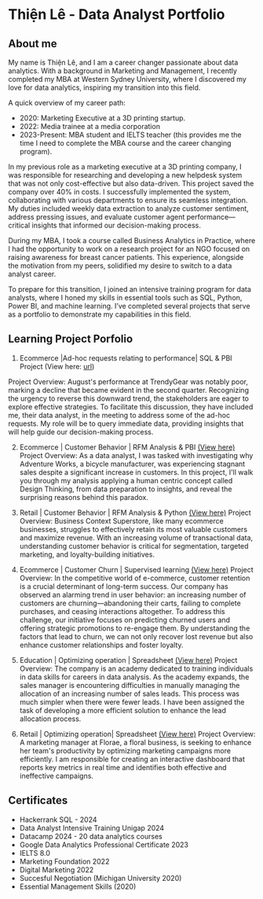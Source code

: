 # Thiện Lê - Data Analyst Portfolio

## About me
My name is Thiện Lê, and I am a career changer passionate about data analytics. With a background in Marketing and Management, I recently completed my MBA at Western Sydney University, where I discovered my love for data analytics, inspiring my transition into this field. 

A quick overview of my career path:
- 2020: Marketing Executive at a 3D printing startup. 
- 2022: Media trainee at a media corporation
- 2023-Present: MBA student and IELTS teacher (this provides me the time I need to complete the MBA course and the career changing program).
 
In my previous role as a marketing executive at a 3D printing company, I was responsible for researching and developing a new helpdesk system that was not only cost-effective but also data-driven. This project saved the company over 40% in costs. I successfully implemented the system, collaborating with various departments to ensure its seamless integration. My duties included weekly data extraction to analyze customer sentiment, address pressing issues, and evaluate customer agent performance—critical insights that informed our decision-making process.

During my MBA, I took a course called Business Analytics in Practice, where I had the opportunity to work on a research project for an NGO focused on raising awareness for breast cancer patients. This experience, alongside the motivation from my peers, solidified my desire to switch to a data analyst career.

To prepare for this transition, I joined an intensive training program for data analysts, where I honed my skills in essential tools such as SQL, Python, Power BI, and machine learning. I’ve completed several projects that serve as a portfolio to demonstrate my capabilities in this field.

## Learning Project Porfolio

1. Ecommerce |Ad-hoc requests relating to performance| SQL & PBI Project (View here: [url](https://github.com/Thienvule/Ecommerce-SQL-PBI/blob/main/README.md))

Project Overview: August's performance at TrendyGear was notably poor, marking a decline that became evident in the second quarter. Recognizing the urgency to reverse this downward trend, the stakeholders are eager to explore effective strategies. To facilitate this discussion, they have included me, their data analyst, in the meeting to address some of the ad-hoc requests. My role will be to query immediate data, providing insights that will help guide our decision-making process.


2. Ecommerce | Customer Behavior | RFM Analysis & PBI [(View here)]([url](https://github.com/Thienvule/Ecommerce-Customer-Behavior-RFM---PBI))
Project Overview: As a data analyst, I was tasked with investigating why Adventure Works, a bicycle manufacturer, was experiencing stagnant sales despite a significant increase in customers. In this project, I'll walk you through my analysis applying a human centric concept called Design Thinking, from data preparation to insights, and reveal the surprising reasons behind this paradox.

3. Retail | Customer Behavior | RFM Analysis & Python [(View here)]([url](https://github.com/Thienvule/Python-Retail-Sector-How-RFM-Analysis-Unlocked-Insights-to-Drive-Engagement-and-Maximize-Revenue))
Project Overview: Business Context Superstore, like many ecommerce businesses, struggles to effectively retain its most valuable customers and maximize revenue. With an increasing volume of transactional data, understanding customer behavior is critical for segmentation, targeted marketing, and loyalty-building initiatives.

4. Ecommerce | Customer Churn | Supervised learning [(View here)]([url](https://github.com/Thienvule/Python-Supervised-Machine-Learning-Ecommerce-Customer-Churn))
Project Overview: In the competitive world of e-commerce, customer retention is a crucial determinant of long-term success. Our company has observed an alarming trend in user behavior: an increasing number of customers are churning—abandoning their carts, failing to complete purchases, and ceasing interactions altogether. To address this challenge, our initiative focuses on predicting churned users and offering strategic promotions to re-engage them. By understanding the factors that lead to churn, we can not only recover lost revenue but also enhance customer relationships and foster loyalty.

5. Education | Optimizing operation | Spreadsheet [(View here)]([url](https://github.com/Thienvule/Spreadsheet-CRM-Lead-Automated-Dashboard))
Project Overview: The company is an academy dedicated to training individuals in data skills for careers in data analysis. As the academy expands, the sales manager is encountering difficulties in manually managing the allocation of an increasing number of sales leads. This process was much simpler when there were fewer leads. I have been assigned the task of developing a more efficient solution to enhance the lead allocation process.


6. Retail | Optimizing operation| Spreadsheet [(View here)]([url](https://github.com/Thienvule/Operational-Marketing-Dashboard))
Project Overview: A marketing manager at Florae, a floral business, is seeking to enhance her team's productivity by optimizing marketing campaigns more efficiently. I am responsible for creating an interactive dashboard that reports key metrics in real time and identifies both effective and ineffective campaigns.

## Certificates
- Hackerrank SQL - 2024
- Data Analyst Intensive Training Unigap 2024
- Datacamp 2024 - 20 data analytics courses
- Google Data Analytics Professional Certificate 2023
- IELTS 8.0
- Marketing Foundation 2022
- Digital Marketing 2022
- Succesful Negotiation (Michigan University 2020)
- Essential Management Skills (2020)



